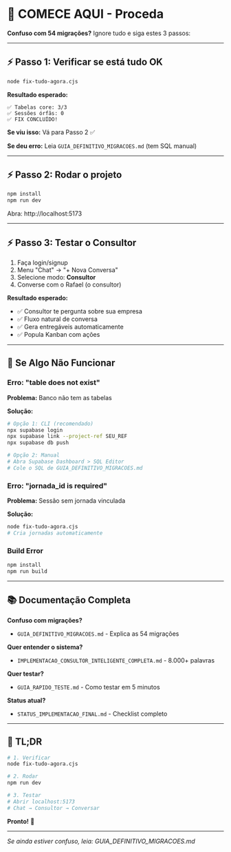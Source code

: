 # 🚀 COMECE AQUI - Proceda

**Confuso com 54 migrações?** Ignore tudo e siga estes 3 passos:

---

## ⚡ Passo 1: Verificar se está tudo OK

```bash
node fix-tudo-agora.cjs
```

**Resultado esperado:**
```
✅ Tabelas core: 3/3
✅ Sessões órfãs: 0
✅ FIX CONCLUÍDO!
```

**Se viu isso:** Vá para Passo 2 ✅

**Se deu erro:** Leia `GUIA_DEFINITIVO_MIGRACOES.md` (tem SQL manual)

---

## ⚡ Passo 2: Rodar o projeto

```bash
npm install
npm run dev
```

Abra: http://localhost:5173

---

## ⚡ Passo 3: Testar o Consultor

1. Faça login/signup
2. Menu "Chat" → "+ Nova Conversa"
3. Selecione modo: **Consultor**
4. Converse com o Rafael (o consultor)

**Resultado esperado:**
- ✅ Consultor te pergunta sobre sua empresa
- ✅ Fluxo natural de conversa
- ✅ Gera entregáveis automaticamente
- ✅ Popula Kanban com ações

---

## 🐛 Se Algo Não Funcionar

### Erro: "table does not exist"

**Problema:** Banco não tem as tabelas

**Solução:**
```bash
# Opção 1: CLI (recomendado)
npx supabase login
npx supabase link --project-ref SEU_REF
npx supabase db push

# Opção 2: Manual
# Abra Supabase Dashboard > SQL Editor
# Cole o SQL de GUIA_DEFINITIVO_MIGRACOES.md
```

### Erro: "jornada_id is required"

**Problema:** Sessão sem jornada vinculada

**Solução:**
```bash
node fix-tudo-agora.cjs
# Cria jornadas automaticamente
```

### Build Error

```bash
npm install
npm run build
```

---

## 📚 Documentação Completa

**Confuso com migrações?**
- `GUIA_DEFINITIVO_MIGRACOES.md` - Explica as 54 migrações

**Quer entender o sistema?**
- `IMPLEMENTACAO_CONSULTOR_INTELIGENTE_COMPLETA.md` - 8.000+ palavras

**Quer testar?**
- `GUIA_RAPIDO_TESTE.md` - Como testar em 5 minutos

**Status atual?**
- `STATUS_IMPLEMENTACAO_FINAL.md` - Checklist completo

---

## 🎯 TL;DR

```bash
# 1. Verificar
node fix-tudo-agora.cjs

# 2. Rodar
npm run dev

# 3. Testar
# Abrir localhost:5173
# Chat → Consultor → Conversar
```

**Pronto!** 🎉

---

*Se ainda estiver confuso, leia: GUIA_DEFINITIVO_MIGRACOES.md*
